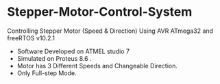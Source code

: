 # Stepper-Motor-Control-System  
Controlling Stepper Motor (Speed &amp; Direction) Using AVR ATmega32 and freeRTOS v10.2.1  
- Software Developed on ATMEL studio 7  
- Simulated on Proteus 8.6 .  
- Motor has 3 Different Speeds and Changeable Direction.  
- Only Full-step Mode.    
